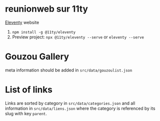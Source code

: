 # reunionweb sur 11ty

[Eleventy](https://11ty.dev) website

1. `npm install -g @11ty/eleventy`
1. Preview project: `npx @11ty/eleventy --serve` or `eleventy --serve`

# Gouzou Gallery

meta information should be added in `src/data/gouzoulist.json`

# List of links

Links are sorted by category in `src/data/categories.json` and all information in `src/data/liens.json` where the category is referenced by its slug with key `parent`.

